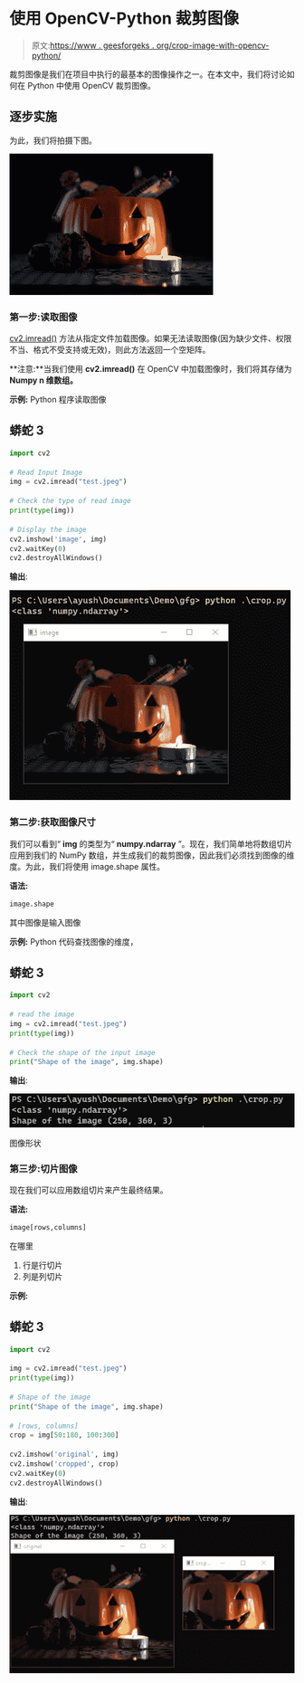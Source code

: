 # 使用 OpenCV-Python 裁剪图像

> 原文:[https://www . geesforgeks . org/crop-image-with-opencv-python/](https://www.geeksforgeeks.org/crop-image-with-opencv-python/)

裁剪图像是我们在项目中执行的最基本的图像操作之一。在本文中，我们将讨论如何在 Python 中使用 OpenCV 裁剪图像。

## 逐步实施

为此，我们将拍摄下图。

![](img/1e8dcb1f13779a4686299d1176dcbed3.png)

### **第一步:读取图像**

[cv2.imread()](https://www.geeksforgeeks.org/python-opencv-cv2-imread-method/) 方法从指定文件加载图像。如果无法读取图像(因为缺少文件、权限不当、格式不受支持或无效)，则此方法返回一个空矩阵。

**注意:**当我们使用 **cv2.imread()** 在 OpenCV 中加载图像时，我们将其存储为 **Numpy n 维数组。**

**示例:** Python 程序读取图像

## 蟒蛇 3

```py
import cv2

# Read Input Image
img = cv2.imread("test.jpeg")

# Check the type of read image
print(type(img))

# Display the image
cv2.imshow('image', img)
cv2.waitKey(0)
cv2.destroyAllWindows()
```

**输出**:

![](img/56e34275a5e37f73475d4b331eab81d5.png)

### **第二步:获取图像尺寸**

我们可以看到“ **img** 的类型为“ **numpy.ndarray** ”。现在，我们简单地将数组切片应用到我们的 NumPy 数组，并生成我们的裁剪图像，因此我们必须找到图像的维度。为此，我们将使用 image.shape 属性。

**语法:**

```py
image.shape
```

其中图像是输入图像

**示例:** Python 代码查找图像的维度，

## 蟒蛇 3

```py
import cv2

# read the image
img = cv2.imread("test.jpeg")
print(type(img))

# Check the shape of the input image
print("Shape of the image", img.shape)
```

**输出**:

![](img/3a02b36e417239c5f649187f0816ddd3.png)

图像形状

### 第三步:切片图像

现在我们可以应用数组切片来产生最终结果。

**语法:**

```py
image[rows,columns]
```

在哪里

1.  行是行切片
2.  列是列切片

**示例:**

## 蟒蛇 3

```py
import cv2

img = cv2.imread("test.jpeg")
print(type(img))

# Shape of the image
print("Shape of the image", img.shape)

# [rows, columns]
crop = img[50:180, 100:300]  

cv2.imshow('original', img)
cv2.imshow('cropped', crop)
cv2.waitKey(0)
cv2.destroyAllWindows()
```

**输出**:

![](img/63042ceae73b3af6c11322da9758d8d1.png)